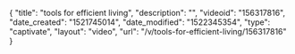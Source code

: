 {
    "title": "tools for efficient living",
    "description": "",
    "videoid": "156317816",
    "date_created": "1521745014",
    "date_modified": "1522345354",
    "type": "captivate",
    "layout": "video",
    "url": "\/v\/tools-for-efficient-living\/156317816"
}